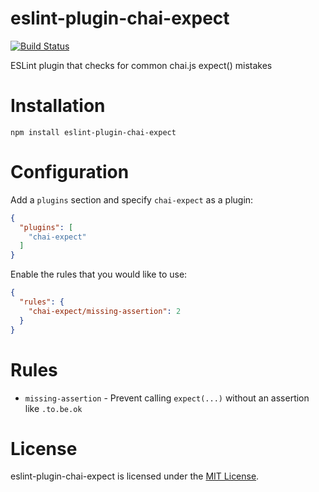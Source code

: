 # eslint-plugin-chai-expect

[![Build Status](https://img.shields.io/travis/Turbo87/eslint-plugin-chai-expect/master.svg)](https://travis-ci.org/Turbo87/eslint-plugin-chai-expect)

ESLint plugin that checks for common chai.js expect() mistakes


# Installation

```
npm install eslint-plugin-chai-expect
```


# Configuration

Add a `plugins` section and specify `chai-expect` as a plugin:

```json
{
  "plugins": [
    "chai-expect"
  ]
}
```

Enable the rules that you would like to use:

```json
{
  "rules": {
    "chai-expect/missing-assertion": 2
  }
}
```


# Rules

- `missing-assertion` - Prevent calling `expect(...)` without an assertion like `.to.be.ok`


# License

eslint-plugin-chai-expect is licensed under the [MIT License](http://www.opensource.org/licenses/mit-license.php).
